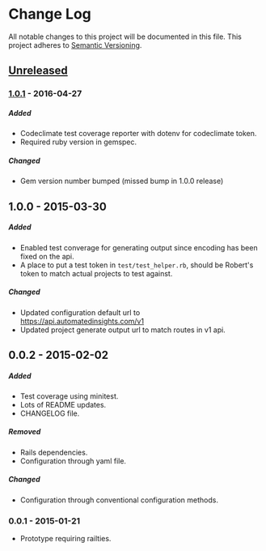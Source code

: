 # Change Log
All notable changes to this project will be documented in this file. This project adheres to [Semantic Versioning](http://semver.org/).

## [Unreleased](https://github.com/automatedinsightsinc/wordsmith-ruby-sdk/compare/v1.0.1...HEAD)

### [1.0.1](https://github.com/AutomatedInsightsInc/wordsmith-sdk/tree/v1.0.1) - 2016-04-27
##### Added
- Codeclimate test coverage reporter with dotenv for codeclimate token.
- Required ruby version in gemspec.

##### Changed
- Gem version number bumped (missed bump in 1.0.0 release)

## 1.0.0 - 2015-03-30

##### Added
- Enabled test converage for generating output since encoding has been fixed on the api.
- A place to put a test token in `test/test_helper.rb`, should be Robert's token to match actual projects to test against.

##### Changed
- Updated configuration default url to https://api.automatedinsights.com/v1
- Updated project generate output url to match routes in v1 api.

## 0.0.2 - 2015-02-02

##### Added
- Test coverage using minitest.
- Lots of README updates.
- CHANGELOG file.

##### Removed
- Rails dependencies.
- Configuration through yaml file.

##### Changed
- Configuration through conventional configuration methods.

### 0.0.1 - 2015-01-21
- Prototype requiring railties.
